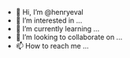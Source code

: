 - 👋 Hi, I’m @henryeval
- 👀 I’m interested in ...
- 🌱 I’m currently learning ...
- 💞️ I’m looking to collaborate on ...
- 📫 How to reach me ...

<!---
henryeval/henryeval is a ✨ special ✨ repository because its `README.md` (this file) appears on your GitHub profile.
You can click the Preview link to take a look at your changes.
--->
